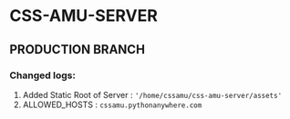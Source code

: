 # CSS-AMU-SERVER

## PRODUCTION BRANCH

### Changed logs:
1. Added Static Root of Server : `'/home/cssamu/css-amu-server/assets'`
2. ALLOWED_HOSTS : `cssamu.pythonanywhere.com`